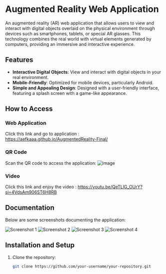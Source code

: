 # Augmented Reality Web Application

An augmented reality (AR) web application that allows users to view and interact with digital objects overlaid on the physical environment through devices such as smartphones, tablets, or special AR glasses. This technology combines the real world with virtual elements generated by computers, providing an immersive and interactive experience.

## Features
- **Interactive Digital Objects**: View and interact with digital objects in your real environment.
- **Mobile-Friendly**: Optimized for mobile devices, particularly Android.
- **Simple and Appealing Design**: Designed with a user-friendly interface, featuring a splash screen with a game-like appearance.

## How to Access

### Web Application
Click this link and go to application : https://aefkaaa.github.io/AugmentedReality-Final/

### QR Code
Scan the QR code to access the application:
![image](https://github.com/aefkaaa/AugmentedReality-Final/assets/102565965/7b5e10da-116a-4740-bbb8-1b6d6bcc72ce)

### Video
Click this link and enjoy the video : https://youtu.be/QeTLlG_OUrY?si=4VdsAm906ST6H8RB

## Documentation
Below are some screenshots documenting the application:

![Screenshot 1](path/to/image_1)
![Screenshot 2](path/to/image_2)
![Screenshot 3](path/to/image_3)
![Screenshot 4](path/to/image_4)

## Installation and Setup
1. Clone the repository:
   ```sh
   git clone https://github.com/your-username/your-repository.git
